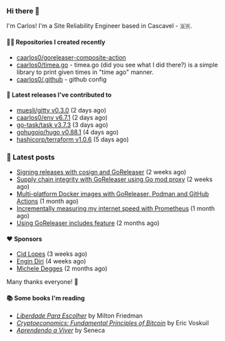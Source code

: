 ### Hi there 👋

I'm Carlos! I'm a Site Reliability Engineer based in Cascavel - 🇧🇷.

#### 👨‍💻 Repositories I created recently
- [caarlos0/goreleaser-composite-action](https://github.com/caarlos0/goreleaser-composite-action)
- [caarlos0/timea.go](https://github.com/caarlos0/timea.go) - timea.go (did you see what I did there?) is a simple library to print given times in &#34;time ago&#34; manner.
- [caarlos0/.github](https://github.com/caarlos0/.github) - github config

#### 🚀 Latest releases I've contributed to


- [muesli/gitty v0.3.0](https://github.com/muesli/gitty/releases/tag/v0.3.0) (2 days ago)
- [caarlos0/env v6.7.1](https://github.com/caarlos0/env/releases/tag/v6.7.1) (2 days ago)
- [go-task/task v3.7.3](https://github.com/go-task/task/releases/tag/v3.7.3) (3 days ago)
- [gohugoio/hugo v0.88.1](https://github.com/gohugoio/hugo/releases/tag/v0.88.1) (4 days ago)
- [hashicorp/terraform v1.0.6](https://github.com/hashicorp/terraform/releases/tag/v1.0.6) (5 days ago)

### 📄 Latest posts
- [Signing releases with cosign and GoReleaser](https://carlosbecker.com/posts/goreleaser-cosign/) (2 weeks ago)
- [Supply chain integrity with GoReleaser using Go mod proxy](https://carlosbecker.com/posts/supply-chain-goreleaser-go-mod-proxy/) (2 weeks ago)
- [Multi-platform Docker images with GoReleaser, Podman and GitHub Actions](https://carlosbecker.com/posts/goreleaser-actions-podman/) (1 month ago)
- [Incrementally measuring my internet speed with Prometheus](https://carlosbecker.com/posts/speedtest-prometheus/) (1 month ago)
- [Using GoReleaser includes feature](https://carlosbecker.com/posts/goreleaser-includes/) (2 months ago)

#### ❤️ Sponsors
- [Cid Lopes](https://github.com/supercid) (3 weeks ago)
- [Engin Diri](https://github.com/dirien) (4 weeks ago)
- [Michele Degges](https://github.com/mdeggies) (2 months ago)

Many thanks everyone! 🙏

#### 📚 Some books I'm reading
- _[Liberdade Para Escolher](https://www.goodreads.com/book/show/17238591-liberdade-para-escolher)_ by Milton Friedman
- _[Cryptoeconomics: Fundamental Principles of Bitcoin](https://www.goodreads.com/book/show/56919322-cryptoeconomics)_ by Eric Voskuil
- _[Aprendendo a Viver](https://www.goodreads.com/book/show/28219486-aprendendo-a-viver)_ by Seneca

